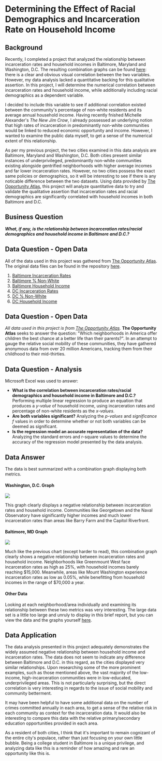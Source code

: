 # Determining the Effect of Racial Demographics and Incarceration Rate on Household Income

## Background

Recently, I completed a project that analyzed the relationship between incarceration rates and household incomes in Baltimore, Maryland and Washington, D.C. The resulting combination graphs can be found [here](https://github.com/a31kim/baltimoredc-male-incarceration-income/tree/master/.gitbook/assets): there is a clear and obvious visual correlation between the two variables. However, my data analysis lacked a quantitative backing for this qualitative assertion. In this project, I will determine the numerical correlation between incarceration rates and household income, while additionally including racial demographics as a dependent variable.

I decided to include this variable to see if additional correlation existed between the community's percentage of non-white residents and its average annual household income. Having recently fnished Michelle Alexander's _The New Jim Crow_, I already possessed an underlying notion that high rates of incarceration in predominantly non-white communities would be linked to reduced economic opportunity and income. However, I wanted to examine the public data myself, to get a sense of the numerical extent of this relationship.

As per my previous project, the two cities examined in this data analysis are Baltimore, Maryland and Washington, D.C. Both cities present similar instances of underprivileged, predominantly non-white communities existing alongside gentrified neighborhoods with higher average incomes and far lower incarceration rates. However, no two cities possess the exact same policies or demographics, so it will be interesting to see if there is any noticable difference between the two datasets. Using data provided by [The Opportunity Atlas](https://www.opportunityatlas.org/), this project will analyze quantitative data to try and validate the qualitative assertion that incarceration rates and racial demographics are significantly correlated with household incomes in both Baltimore and D.C.

## Business Question
_**What, if any, is the relationship between incarceration rates/racial demographics and household income in Baltimore and D.C.?**_

## Data Question - Open Data

All of the data used in this project was gathered from [The Opportunity Atlas](https://www.opportunityatlas.org/).
The original data files can be found in the repository [here](https://github.com/a31kim/regression-income-nonwhite-incarceration/tree/master/original_data).

1. [Baltimore Incarceration Rates](https://github.com/a31kim/regression-income-nonwhite-incarceration/blob/master/original_data/balti_INCARC.xlsx)
2. [Baltimore % Non-White](https://github.com/a31kim/regression-income-nonwhite-incarceration/blob/master/original_data/balti_%25NW.xlsx)  
3. [Baltimore Household Income](https://github.com/a31kim/regression-income-nonwhite-incarceration/blob/master/original_data/balti_%24.xlsx)
4. [DC Incarceration Rates](https://github.com/a31kim/regression-income-nonwhite-incarceration/blob/master/original_data/dc_INCARC.xlsx)
5. [DC % Non-White](https://github.com/a31kim/regression-income-nonwhite-incarceration/blob/master/original_data/dc_%25NW.xlsx)
6. [DC Household Income](https://github.com/a31kim/regression-income-nonwhite-incarceration/blob/master/original_data/dc_%24.xlsx)

## Data Question - Open Data
_All data used in this project is from [The Opportunity Atlas](https://www.opportunityatlas.org/)._
**The Opportunity Atlas** seeks to answer the question: "Which neighborhoods in America offer children the best chance at a better life than their parents?". In an attempt to gauge the relative social mobility of these communities, they have gathered anonymous data from over 20 million Americans, tracking them from their childhood to their mid-thirties.


## Data Question - Analysis

Microsoft Excel was used to answer:
* **What is the correlation between incarceration rates/racial demographics and household income in Baltimore and D.C.?** Performing multiple linear regression to produce an equation that produces a _y-value_ of household income, using incarceration rates and percentage of non-white residents as the _x-values_.
* **Are both variables significant?** Analyzing the _p-values_ and _significance f_ values in order to determine whether or not both variables can be deemed as significant.
* **Is the regression model an accurate representation of the data?** Analyzing the standard errors and r-square values to determine the accuracy of the regression model presented by the data analysis.

## Data Answer

The data is best summarized with a combination graph displaying both metrics.

#### Washington, D.C. Graph

![](.gitbook/assets/dc_chart.png)

This graph clearly displays a negative relationship between incarceration rates and household income. Communities like Georgetown and the Naval Observatory have significantly higher incomes and much lower incarceration rates than areas like Barry Farm and the Capitol Riverfront.

#### Baltimore, MD Graph

![](.gitbook/assets/baltimore_chart.png)

Much like the previous chart (except harder to read), this combination graph clearly shows a negative relationship between incarceration rates and household income. Neighborhoods like Greenmount West face incarceration rates as high as 25%, with household incomes barely reaching $15,000. Meanwhile, areas like Mount Washington experience incarceration rates as low as 0.05%, while benefitting from household incomes in the range of $70,000 a year.

#### Other Data

Looking at each neighborhood/area individually and examining its relationship between these two metrics was very interesting. The large data set is a little too large and unruly to display in this brief report, but you can view the data and the graphs yourself [here](https://github.com/a31kim/baltimoredc-male-incarceration-income/blob/master/comparison.xlsx).

## Data Application

The data analysis presented in this project adequately demonstrates the widely assumed negative relationship between household income and incarceration rates. The data does not seem to indicate any difference between Baltimore and D.C. in this regard, as the cities displayed very similar relationships. Upon researching some of the more prominent examples, such as those mentioned above, the vast majority of the low-income, high-incarceration communities were in low-educated, underprivileged areas. This is not particularly surprising, but the direct correlation is very interesting in regards to the issue of social mobility and community betterment.

It may have been helpful to have some additional data on the number of crimes committed annually in each area, to get a sense of the relative risk in each community as context for the incarceration data. It would also be interesting to compare this data with the relative primary/secondary education opportunities provided in each area.

As a resident of both cities, I think that it's important to remain cognizant of the entire city's populace, rather than just focusing on your own little bubble. Being a college student in Baltimore is a unique privilege, and analyzing data like this is a reminder of how amazing and rare an opportunity like this is.

